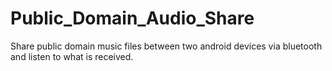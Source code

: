 # Public_Domain_Audio_Share
Share public domain music files between two android devices via bluetooth and listen to what is received.
